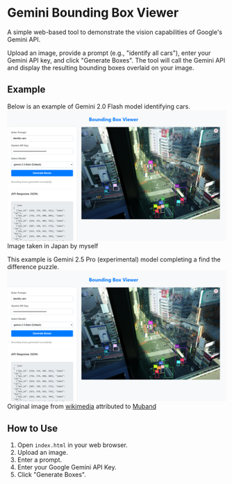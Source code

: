 # Gemini Bounding Box Viewer

A simple web-based tool to demonstrate the vision capabilities of Google's Gemini API.

Upload an image, provide a prompt (e.g., "identify all cars"), enter your Gemini API key, and click "Generate Boxes". The tool will call the Gemini API and display the resulting bounding boxes overlaid on your image.

## Example

Below is an example of Gemini 2.0 Flash model identifying cars.
![Screenshot of the Bounding Box Viewer](docs/id_objects.png)
Image taken in Japan by myself

This example is Gemini 2.5 Pro (experimental) model completing a find the difference puzzle.
![Screenshot of the Bounding Box Viewer](docs/id_objects.png)
Original image from [wikimedia](https://commons.wikimedia.org/wiki/File:Spot_the_difference.png) attributed to [Muband](https://en.wikipedia.org/wiki/ja:User:Muband)


## How to Use
1.  Open `index.html` in your web browser.
2.  Upload an image.
3.  Enter a prompt.
4.  Enter your Google Gemini API Key.
5.  Click "Generate Boxes".
